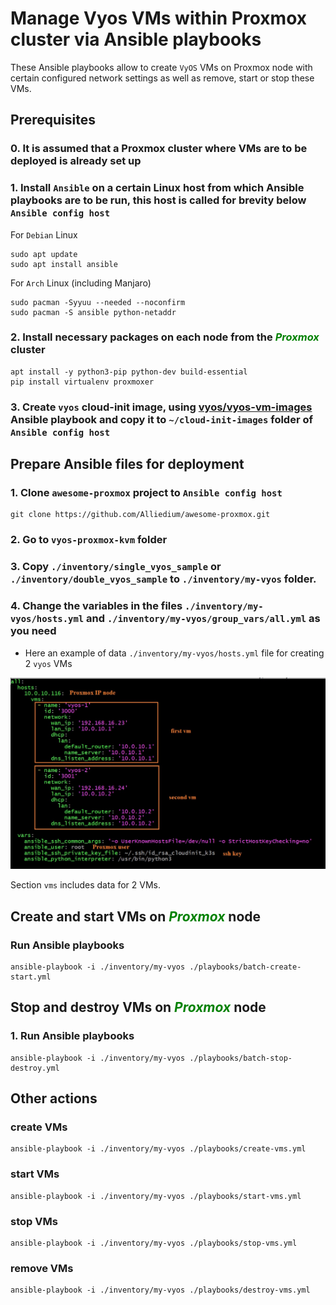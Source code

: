 # Manage Vyos VMs within Proxmox cluster via Ansible playbooks
  
  These Ansible playbooks allow to create `VyOS` VMs on Proxmox node with certain configured network settings as well as remove, start or stop these VMs.

## Prerequisites
  ### 0. It is assumed that a Proxmox cluster where VMs are to be deployed is already set up

  ### 1. Install `Ansible` on a certain Linux host from which Ansible playbooks are to be run, this host is called for brevity below `Ansible config host`

  For `Debian` Linux
  ```
  sudo apt update
  sudo apt install ansible
  ```

  For `Arch` Linux (including Manjaro)

  ```
  sudo pacman -Syyuu --needed --noconfirm
  sudo pacman -S ansible python-netaddr
  ```

  ### 2. Install necessary packages on each node from the ***<font color="green">Proxmox</font>*** cluster
  
  ```
  apt install -y python3-pip python-dev build-essential
  pip install virtualenv proxmoxer
  ```

  ### 3. Create `vyos` cloud-init image, using [vyos/vyos-vm-images](https://github.com/vyos/vyos-vm-images) Ansible playbook and copy it to `~/cloud-init-images` folder of `Ansible config host`

## Prepare Ansible files for deployment
  ### 1. Clone `awesome-proxmox` project to `Ansible config host`
  
  ```
  git clone https://github.com/Alliedium/awesome-proxmox.git
  ```
  ### 2. Go to `vyos-proxmox-kvm` folder
  ### 3. Copy `./inventory/single_vyos_sample` or `./inventory/double_vyos_sample` to `./inventory/my-vyos` folder.
  ### 4. Change the variables in the files `./inventory/my-vyos/hosts.yml` and `./inventory/my-vyos/group_vars/all.yml` as you need
   
  * Here an example of data `./inventory/my-vyos/hosts.yml` file for creating 2 `vyos` VMs

  ![image](./images/hosts3.jpg)

  Section `vms` includes data for 2 VMs.  

## Create and start VMs on ***<font color="green">Proxmox</font>*** node
 
  ### Run Ansible playbooks

  ```
  ansible-playbook -i ./inventory/my-vyos ./playbooks/batch-create-start.yml
  ```
## Stop and destroy VMs on ***<font color="green">Proxmox</font>*** node
   ### 1. Run Ansible playbooks

  ```
  ansible-playbook -i ./inventory/my-vyos ./playbooks/batch-stop-destroy.yml
  ```

## Other actions

   ### create VMs

   ```
   ansible-playbook -i ./inventory/my-vyos ./playbooks/create-vms.yml
   ```

   ### start VMs

   ```
   ansible-playbook -i ./inventory/my-vyos ./playbooks/start-vms.yml
   ```

   ### stop VMs

   ```
   ansible-playbook -i ./inventory/my-vyos ./playbooks/stop-vms.yml
   ```

   ###  remove VMs

   ```
   ansible-playbook -i ./inventory/my-vyos ./playbooks/destroy-vms.yml
   ```
